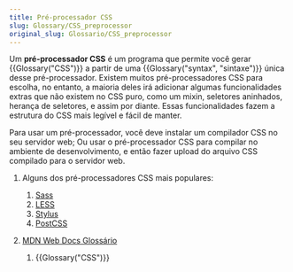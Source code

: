 ```yaml
---
title: Pré-processador CSS
slug: Glossary/CSS_preprocessor
original_slug: Glossario/CSS_preprocessor
---
```


Um **pré-processador CSS** é um programa que permite você gerar {{Glossary("CSS")}} a partir de uma {{Glossary("syntax", "sintaxe")}} única desse pré-processador. Existem muitos pré-processadores CSS para escolha, no entanto, a maioria deles irá adicionar algumas funcionalidades extras que não existem no CSS puro, como um mixin, seletores aninhados, herança de seletores, e assim por diante. Essas funcionalidades fazem a estrutura do CSS mais legível e fácil de manter.

Para usar um pré-processador, você deve instalar um compilador CSS no seu servidor web; Ou usar o pré-processador CSS para compilar no ambiente de desenvolvimento, e então fazer upload do arquivo CSS compilado para o servidor web.

1. Alguns dos pré-processadores CSS mais populares:

    1. [Sass](http://sass-lang.com/)
    2. [LESS](http://lesscss.org/)
    3. [Stylus](http://stylus-lang.com/)
    4. [PostCSS](http://postcss.org/)

2. [MDN Web Docs Glossário](/pt-BR/docs/Glossario)

    1. {{Glossary("CSS")}}
